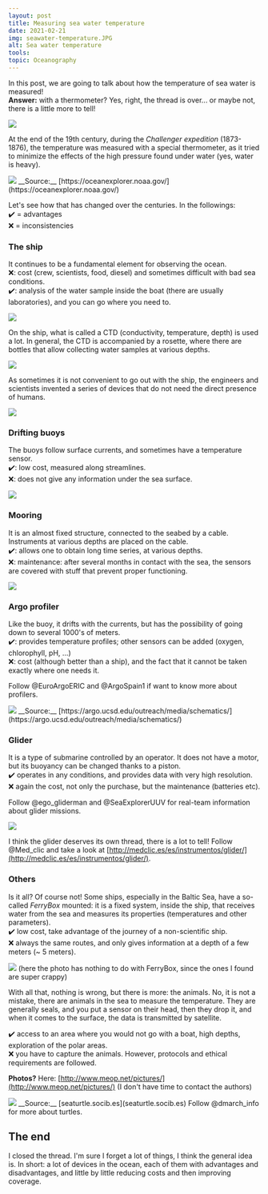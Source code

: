 ```yaml
---
layout: post
title: Measuring sea water temperature
date: 2021-02-21
img: seawater-temperature.JPG
alt: Sea water temperature
tools:
topic: Oceanography
---
```


In this post, we are going to talk about how the temperature of sea water is measured!     
__Answer:__ with a thermometer? Yes, right, the thread is over... or maybe not, there is a little more to tell!

<img src="{{ site.url }}/figures/blog/sea-water-temperature/temperature002.JPG" class="img-responsive">

At the end of the 19th century, during the _Challenger expedition_ (1873-1876), the temperature was measured with a special thermometer, as it tried to minimize the effects of the high pressure found under water (yes, water is heavy).

<img src="{{ site.url }}/figures/blog/sea-water-temperature/temperature001.jpg" class="img-responsive">
__Source:__ [https://oceanexplorer.noaa.gov/](https://oceanexplorer.noaa.gov/)


Let's see how that has changed over the centuries. In the followings:     
✔️ = advantages       
❌ = inconsistencies

### The ship

It continues to be a fundamental element for observing the ocean.      
❌: cost (crew, scientists, food, diesel) and sometimes difficult with bad sea conditions.       
✔️: analysis of the water sample inside the boat (there are usually laboratories), and you can go where you need to.     

<img src="{{ site.url }}/figures/blog/sea-water-temperature/barco.jpg" class="img-responsive">

On the ship, what is called a CTD (conductivity, temperature, depth) is used a lot. In general, the CTD is accompanied by a rosette, where there are bottles that allow collecting water samples at various depths.

<img src="{{ site.url }}/figures/blog/sea-water-temperature/CTD.JPG" class="img-responsive">

As sometimes it is not convenient to go out with the ship, the engineers and scientists invented a series of devices that do not need the direct presence of humans.

<img src="{{ site.url }}/figures/blog/sea-water-temperature/oldschool.png" class="img-responsive">

### Drifting buoys

The buoys follow surface currents, and sometimes have a temperature sensor.      
✔️: low cost, measured along streamlines.     
❌: does not give any information under the sea surface.      

<img src="{{ site.url }}/figures/blog/sea-water-temperature/boyas.JPG" class="img-responsive">

### Mooring

It is an almost fixed structure, connected to the seabed by a cable. Instruments at various depths are placed on the cable.          
✔️: allows one to obtain long time series, at various depths.          
❌: maintenance: after several months in contact with the sea, the sensors are covered with stuff that prevent proper functioning.         

<img src="{{ site.url }}/figures/blog/sea-water-temperature/mooring.png" class="img-responsive">

### Argo profiler

Like the buoy, it drifts with the currents, but has the possibility of going down to several 1000's of meters.            
✔️: provides temperature profiles; other sensors can be added (oxygen, chlorophyll, pH, ...)       
❌: cost (although better than a ship), and the fact that it cannot be taken exactly where one needs it.

Follow @EuroArgoERIC and @ArgoSpain1 if want to know more about profilers.

<img src="{{ site.url }}/figures/blog/sea-water-temperature/argofloat.png" class="img-responsive">
__Source:__ [https://argo.ucsd.edu/outreach/media/schematics/](https://argo.ucsd.edu/outreach/media/schematics/)

### Glider

It is a type of submarine controlled by an operator. It does not have a motor, but its buoyancy can be changed thanks to a piston.        
✔️ operates in any conditions, and provides data with very high resolution.        
❌ again the cost, not only the purchase, but the maintenance (batteries etc).

Follow @ego_gliderman and @SeaExplorerUUV for real-team information about glider
missions.

<img src="{{ site.url }}/figures/blog/sea-water-temperature/glider1.png" class="img-responsive">

I think the glider deserves its own thread, there is a lot to tell!
Follow @Med_clic and take a look at [http://medclic.es/es/instrumentos/glider/](http://medclic.es/es/instrumentos/glider/).

### Others

Is it all? Of course not! Some ships, especially in the Baltic Sea, have a so-called _FerryBox_ mounted: it is a fixed system, inside the ship, that receives water from the sea and measures its properties (temperatures and other parameters).          
✔️ low cost, take advantage of the journey of a non-scientific ship.      
❌ always the same routes, and only gives information at a depth of a few meters (~ 5 meters).

<img src="{{ site.url }}/figures/blog/sea-water-temperature/Australia_1834.JPG" class="img-responsive">
(here the photo has nothing to do with FerryBox, since the ones I found are super crappy)

With all that, nothing is wrong, but there is more: the animals. No, it is not a mistake, there are animals in the sea to measure the temperature. They are generally seals, and you put a sensor on their head, then they drop it, and when it comes to the surface, the data is transmitted by satellite.

✔️ access to an area where you would not go with a boat, high depths, exploration of the polar areas.        
❌ you have to capture the animals. However, protocols and ethical requirements are followed.       

__Photos?__ Here: [http://www.meop.net/pictures/](http://www.meop.net/pictures/) (I don't have time to contact the authors)

<img src="{{ site.url }}/figures/blog/sea-water-temperature/seaturtle.jpg" class="img-responsive">
__Source:__ [seaturtle.socib.es](seaturtle.socib.es)    
Follow @dmarch_info for more about turtles.


## The end
I closed the thread. I'm sure I forget a lot of things, I think the general idea is. In short: a lot of devices in the ocean, each of them with advantages and disadvantages, and little by little reducing costs and then improving coverage.
